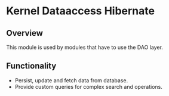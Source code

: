 # Kernel Dataaccess Hibernate

## Overview
This module is used by modules that have to use the DAO layer. 

## Functionality
-  Persist, update and fetch data from database.
-  Provide custom queries for complex search and operations.
